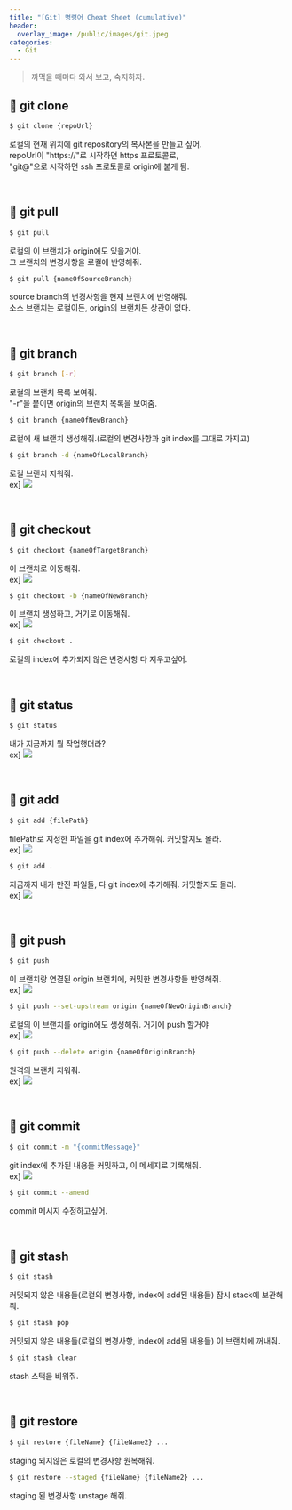 ```yaml
---
title: "[Git] 명령어 Cheat Sheet (cumulative)"
header:
  overlay_image: /public/images/git.jpeg
categories:
  - Git
---
```


> 까먹을 때마다 와서 보고, 숙지하자.

## 🐣 git clone

```bash
$ git clone {repoUrl}
```
로컬의 현재 위치에 git repository의 복사본을 만들고 싶어.  
repoUrl이 "<span class="bolster">https://</span>"로 시작하면 https 프로토콜로,  
"<span class="bolster">git@</span>"으로 시작하면 ssh 프로토콜로 origin에 붙게 됨.

<br/>


## 🐣 git pull

```bash
$ git pull
```
로컬의 이 브랜치가 origin에도 있을거야.  
그 브랜치의 변경사항을 로컬에 반영해줘.

```bash
$ git pull {nameOfSourceBranch}
```
source branch의 변경사항을 현재 브랜치에 반영해줘.  
소스 브랜치는 로컬이든, origin의 브랜치든 상관이 없다.


<br/>


## 🐣 git branch

```bash
$ git branch [-r]
```
로컬의 브랜치 목록 보여줘.  
"<span class="bolster">-r</span>"을 붙이면 origin의 브랜치 목록을 보여줌.

```bash
$ git branch {nameOfNewBranch}
```
로컬에 새 브랜치 생성해줘.(로컬의 변경사항과 git index를 그대로 가지고)

```bash
$ git branch -d {nameOfLocalBranch}
```
로컬 브랜치 지워줘.  
ex]
<img src="/public/images/git-delete-branch-example.png"/>

<br/>


## 🐣 git checkout

```bash
$ git checkout {nameOfTargetBranch}
```
이 브랜치로 이동해줘.  
ex]
<img src="/public/images/git-checkout-example.png"/>

```bash
$ git checkout -b {nameOfNewBranch}
```
이 브랜치 생성하고, 거기로 이동해줘.  
ex]
<img src="/public/images/git-checkout-example-2.png"/>

```bash
$ git checkout .
```
로컬의 index에 추가되지 않은 변경사항 다 지우고싶어.

<br/>


## 🐣 git status

```bash
$ git status
```
내가 지금까지 뭘 작업했더라?  
ex]
<img src="/public/images/git-status-example.png"/>

<br/>


## 🐣 git add

```bash
$ git add {filePath}
```
filePath로 지정한 파일을 git index에 추가해줘. 커밋할지도 몰라.  
ex]
<img src="/public/images/git-add-example.png"/>

```bash
$ git add .
```
지금까지 내가 만진 파일들, 다 git index에 추가해줘. 커밋할지도 몰라.  
ex]
<img src="/public/images/git-add-example-2.png"/>

<br/>


## 🐣 git push

```bash
$ git push
```
이 브랜치랑 연결된 origin 브랜치에, 커밋한 변경사항들 반영해줘.  
ex]
<img src="/public/images/git-push-example.png"/>

```bash
$ git push --set-upstream origin {nameOfNewOriginBranch}
```
로컬의 이 브랜치를 origin에도 생성해줘. 거기에 push 할거야  
ex]
<img src="/public/images/git-set-upstream-example.png"/>

```bash
$ git push --delete origin {nameOfOriginBranch}
```
원격의 브랜치 지워줘.  
ex]
<img src="/public/images/git-delete-origin-branch-example.png"/>

<br/>


## 🐣 git commit

```bash
$ git commit -m "{commitMessage}"
```
git index에 추가된 내용들 커밋하고, 이 메세지로 기록해줘.  
ex]
<img src="/public/images/git-commit-example.png"/>

```bash
$ git commit --amend
```
commit 메시지 수정하고싶어.  

<br/>

## 🐣 git stash

```bash
$ git stash
```
커밋되지 않은 내용들(로컬의 변경사항, index에 add된 내용들) 잠시 stack에 보관해줘.

```bash
$ git stash pop
```
커밋되지 않은 내용들(로컬의 변경사항, index에 add된 내용들) 이 브랜치에 꺼내줘.

```bash
$ git stash clear
```
stash 스택을 비워줘.

<br/>

## 🐣 git restore

```bash
$ git restore {fileName} {fileName2} ...
```
staging 되지않은 로컬의 변경사항 원복해줘.

```bash
$ git restore --staged {fileName} {fileName2} ...
```
staging 된 변경사항 unstage 해줘.